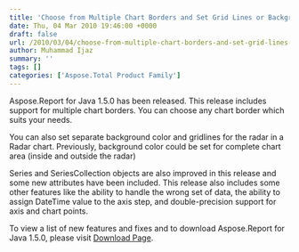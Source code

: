 ```yaml
---
title: 'Choose from Multiple Chart Borders and Set Grid Lines or Background Color of Radar using Java'
date: Thu, 04 Mar 2010 19:46:00 +0000
draft: false
url: /2010/03/04/choose-from-multiple-chart-borders-and-set-grid-lines-or-background-color-of-radar-in-your-java-applications/
author: Muhammad Ijaz
summary: ''
tags: []
categories: ['Aspose.Total Product Family']
---
```


Aspose.Report for Java 1.5.0 has been released. This release includes support for multiple chart borders. You can choose any chart border which suits your needs.

You can also set separate background color and gridlines for the radar in a Radar chart. Previously, background color could be set for complete chart area (inside and outside the radar)

Series and SeriesCollection objects are also improved in this release and some new attributes have been included. This release also includes some other features like the ability to handle the wrong set of data, the ability to assign DateTime value to the axis step, and double-precision support for axis and chart points.

To view a list of new features and fixes and to download Aspose.Report for Java 1.5.0, please visit [Download Page][1].




[1]: https://downloads.aspose.com/total




